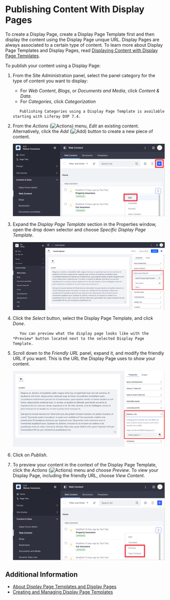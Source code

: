 # Publishing Content With Display Pages

To create a Display Page, create a Display Page Template first and then display the content using the Display Page unique URL. Display Pages are always associated to a certain type of content. To learn more about Display Page Templates and Display Pages, read [Displaying Content with Display Page Templates](./about-display-page-templates-and-display-pages.md).

To publish your content using a Display Page:

1. From the Site Administration panel, select the panel category for the type of content you want to display:

    - For *Web Content*, *Blogs*, or *Documents and Media*, click *Content & Data*.
    - For *Categories*, click *Categorization*

    ```note::
       Publishing Categories using a Display Page Template is available starting with Liferay DXP 7.4.
    ```

1. From the *Actions* (![Actions](../../../images/icon-actions.png)) menu, *Edit* an existing content. Alternatively, click the *Add* (![Add](../../../images/icon-add.png)) button to create a new piece of content.

    ![Edit or create the content you want to display using a Display Page.](./publishing-content-with-display-pages/images/03.png)

1. Expand the *Display Page Template* section in the Properties window, open the drop down selector and choose *Specific Display Page Template*.

    ![Select a specific display page template to configure it.](./publishing-content-with-display-pages/images/01.png)

1. Click the *Select* button, select the Display Page Template, and click *Done*.

    ```note::
       You can preview what the display page looks like with the *Preview* button located next to the selected Display Page Template.
    ```

1. Scroll down to the *Friendly URL* panel, expand it, and modify the friendly URL if you want. This is the URL the Display Page uses to show your content.

    ![You can configure the friendly URL used for your displayed content.](./publishing-content-with-display-pages/images/02.png)

1. Click on *Publish*.
1. To preview your content in the context of the Display Page Template, click the *Actions* (![Actions](../../../images/icon-actions.png)) menu and choose *Preview*. To view your Display Page, including the friendly URL, choose *View Content*.

    ![Preview your content in the context of the Display Page Template or view the Display Page using the content's Action menu.](./publishing-content-with-display-pages/images/04.png)

## Additional Information

- [About Display Page Templates and Display Pages](./about-display-page-templates-and-display-pages.md)
- [Creating and Managing Display Page Templates](./creating-and-managing-display-page-templates.md)
